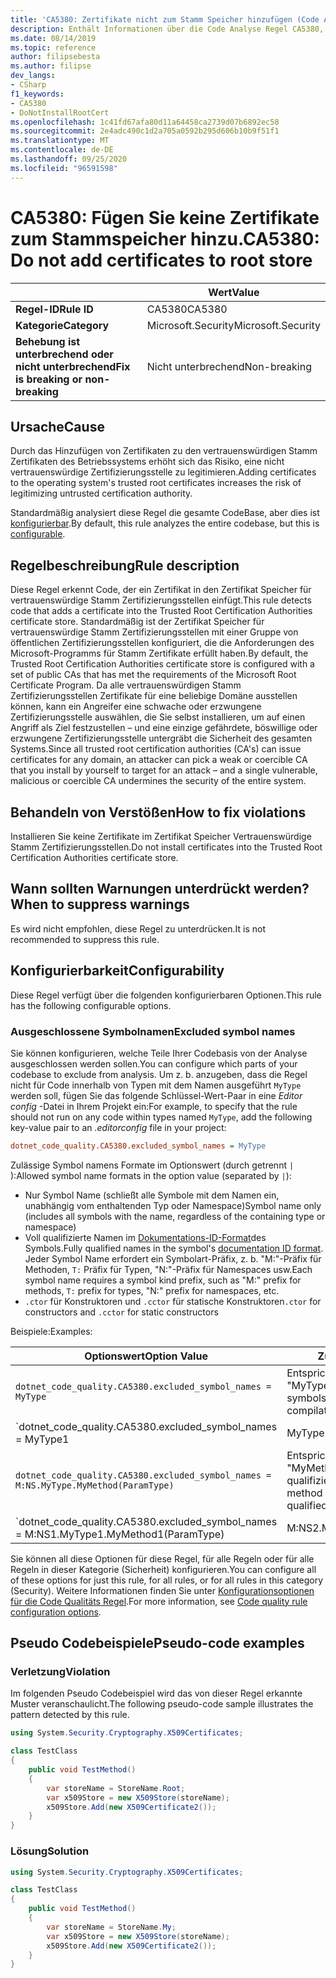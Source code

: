 ```yaml
---
title: 'CA5380: Zertifikate nicht zum Stamm Speicher hinzufügen (Code Analyse)'
description: Enthält Informationen über die Code Analyse Regel CA5380, einschließlich der Gründe, der Behebung von Verstößen und der Zeit, zu der Sie unterdrückt werden soll.
ms.date: 08/14/2019
ms.topic: reference
author: filipsebesta
ms.author: filipse
dev_langs:
- CSharp
f1_keywords:
- CA5380
- DoNotInstallRootCert
ms.openlocfilehash: 1c41fd67afa80d11a64458ca2739d07b6892ec58
ms.sourcegitcommit: 2e4adc490c1d2a705a0592b295d606b10b9f51f1
ms.translationtype: MT
ms.contentlocale: de-DE
ms.lasthandoff: 09/25/2020
ms.locfileid: "96591598"
---
```

# <a name="ca5380-do-not-add-certificates-to-root-store"></a><span data-ttu-id="7e59c-103">CA5380: Fügen Sie keine Zertifikate zum Stammspeicher hinzu.</span><span class="sxs-lookup"><span data-stu-id="7e59c-103">CA5380: Do not add certificates to root store</span></span>

| | <span data-ttu-id="7e59c-104">Wert</span><span class="sxs-lookup"><span data-stu-id="7e59c-104">Value</span></span> |
|-|-|
| <span data-ttu-id="7e59c-105">**Regel-ID**</span><span class="sxs-lookup"><span data-stu-id="7e59c-105">**Rule ID**</span></span> |<span data-ttu-id="7e59c-106">CA5380</span><span class="sxs-lookup"><span data-stu-id="7e59c-106">CA5380</span></span>|
| <span data-ttu-id="7e59c-107">**Kategorie**</span><span class="sxs-lookup"><span data-stu-id="7e59c-107">**Category**</span></span> |<span data-ttu-id="7e59c-108">Microsoft.Security</span><span class="sxs-lookup"><span data-stu-id="7e59c-108">Microsoft.Security</span></span>|
| <span data-ttu-id="7e59c-109">**Behebung ist unterbrechend oder nicht unterbrechend**</span><span class="sxs-lookup"><span data-stu-id="7e59c-109">**Fix is breaking or non-breaking**</span></span> |<span data-ttu-id="7e59c-110">Nicht unterbrechend</span><span class="sxs-lookup"><span data-stu-id="7e59c-110">Non-breaking</span></span>|

## <a name="cause"></a><span data-ttu-id="7e59c-111">Ursache</span><span class="sxs-lookup"><span data-stu-id="7e59c-111">Cause</span></span>

<span data-ttu-id="7e59c-112">Durch das Hinzufügen von Zertifikaten zu den vertrauenswürdigen Stamm Zertifikaten des Betriebssystems erhöht sich das Risiko, eine nicht vertrauenswürdige Zertifizierungsstelle zu legitimieren.</span><span class="sxs-lookup"><span data-stu-id="7e59c-112">Adding certificates to the operating system's trusted root certificates increases the risk of legitimizing untrusted certification authority.</span></span>

<span data-ttu-id="7e59c-113">Standardmäßig analysiert diese Regel die gesamte CodeBase, aber dies ist [konfigurierbar](#configurability).</span><span class="sxs-lookup"><span data-stu-id="7e59c-113">By default, this rule analyzes the entire codebase, but this is [configurable](#configurability).</span></span>

## <a name="rule-description"></a><span data-ttu-id="7e59c-114">Regelbeschreibung</span><span class="sxs-lookup"><span data-stu-id="7e59c-114">Rule description</span></span>

<span data-ttu-id="7e59c-115">Diese Regel erkennt Code, der ein Zertifikat in den Zertifikat Speicher für vertrauenswürdige Stamm Zertifizierungsstellen einfügt.</span><span class="sxs-lookup"><span data-stu-id="7e59c-115">This rule detects code that adds a certificate into the Trusted Root Certification Authorities certificate store.</span></span> <span data-ttu-id="7e59c-116">Standardmäßig ist der Zertifikat Speicher für vertrauenswürdige Stamm Zertifizierungsstellen mit einer Gruppe von öffentlichen Zertifizierungsstellen konfiguriert, die die Anforderungen des Microsoft-Programms für Stamm Zertifikate erfüllt haben.</span><span class="sxs-lookup"><span data-stu-id="7e59c-116">By default, the Trusted Root Certification Authorities certificate store is configured with a set of public CAs that has met the requirements of the Microsoft Root Certificate Program.</span></span> <span data-ttu-id="7e59c-117">Da alle vertrauenswürdigen Stamm Zertifizierungsstellen Zertifikate für eine beliebige Domäne ausstellen können, kann ein Angreifer eine schwache oder erzwungene Zertifizierungsstelle auswählen, die Sie selbst installieren, um auf einen Angriff als Ziel festzustellen – und eine einzige gefährdete, böswillige oder erzwungene Zertifizierungsstelle untergräbt die Sicherheit des gesamten Systems.</span><span class="sxs-lookup"><span data-stu-id="7e59c-117">Since all trusted root certification authorities (CA's) can issue certificates for any domain, an attacker can pick a weak or coercible CA that you install by yourself to target for an attack – and a single vulnerable, malicious or coercible CA undermines the security of the entire system.</span></span>

## <a name="how-to-fix-violations"></a><span data-ttu-id="7e59c-118">Behandeln von Verstößen</span><span class="sxs-lookup"><span data-stu-id="7e59c-118">How to fix violations</span></span>

<span data-ttu-id="7e59c-119">Installieren Sie keine Zertifikate im Zertifikat Speicher Vertrauenswürdige Stamm Zertifizierungsstellen.</span><span class="sxs-lookup"><span data-stu-id="7e59c-119">Do not install certificates into the Trusted Root Certification Authorities certificate store.</span></span>

## <a name="when-to-suppress-warnings"></a><span data-ttu-id="7e59c-120">Wann sollten Warnungen unterdrückt werden?</span><span class="sxs-lookup"><span data-stu-id="7e59c-120">When to suppress warnings</span></span>

<span data-ttu-id="7e59c-121">Es wird nicht empfohlen, diese Regel zu unterdrücken.</span><span class="sxs-lookup"><span data-stu-id="7e59c-121">It is not recommended to suppress this rule.</span></span>

## <a name="configurability"></a><span data-ttu-id="7e59c-122">Konfigurierbarkeit</span><span class="sxs-lookup"><span data-stu-id="7e59c-122">Configurability</span></span>

<span data-ttu-id="7e59c-123">Diese Regel verfügt über die folgenden konfigurierbaren Optionen.</span><span class="sxs-lookup"><span data-stu-id="7e59c-123">This rule has the following configurable options.</span></span>

### <a name="excluded-symbol-names"></a><span data-ttu-id="7e59c-124">Ausgeschlossene Symbolnamen</span><span class="sxs-lookup"><span data-stu-id="7e59c-124">Excluded symbol names</span></span>

<span data-ttu-id="7e59c-125">Sie können konfigurieren, welche Teile Ihrer Codebasis von der Analyse ausgeschlossen werden sollen.</span><span class="sxs-lookup"><span data-stu-id="7e59c-125">You can configure which parts of your codebase to exclude from analysis.</span></span> <span data-ttu-id="7e59c-126">Um z. b. anzugeben, dass die Regel nicht für Code innerhalb von Typen mit dem Namen ausgeführt `MyType` werden soll, fügen Sie das folgende Schlüssel-Wert-Paar in eine *Editor config* -Datei in Ihrem Projekt ein:</span><span class="sxs-lookup"><span data-stu-id="7e59c-126">For example, to specify that the rule should not run on any code within types named `MyType`, add the following key-value pair to an *.editorconfig* file in your project:</span></span>

```ini
dotnet_code_quality.CA5380.excluded_symbol_names = MyType
```

<span data-ttu-id="7e59c-127">Zulässige Symbol namens Formate im Optionswert (durch getrennt `|` ):</span><span class="sxs-lookup"><span data-stu-id="7e59c-127">Allowed symbol name formats in the option value (separated by `|`):</span></span>

- <span data-ttu-id="7e59c-128">Nur Symbol Name (schließt alle Symbole mit dem Namen ein, unabhängig vom enthaltenden Typ oder Namespace)</span><span class="sxs-lookup"><span data-stu-id="7e59c-128">Symbol name only (includes all symbols with the name, regardless of the containing type or namespace)</span></span>
- <span data-ttu-id="7e59c-129">Voll qualifizierte Namen im [Dokumentations-ID-Format](https://github.com/dotnet/csharplang/blob/master/spec/documentation-comments.md#id-string-format)des Symbols.</span><span class="sxs-lookup"><span data-stu-id="7e59c-129">Fully qualified names in the symbol's [documentation ID format](https://github.com/dotnet/csharplang/blob/master/spec/documentation-comments.md#id-string-format).</span></span> <span data-ttu-id="7e59c-130">Jeder Symbol Name erfordert ein Symbolart-Präfix, z. b. "M:"-Präfix für Methoden, `T:` Präfix für Typen, "N:"-Präfix für Namespaces usw.</span><span class="sxs-lookup"><span data-stu-id="7e59c-130">Each symbol name requires a symbol kind prefix, such as "M:" prefix for methods, `T:` prefix for types, "N:" prefix for namespaces, etc.</span></span>
- <span data-ttu-id="7e59c-131">`.ctor` für Konstruktoren und `.cctor` für statische Konstruktoren</span><span class="sxs-lookup"><span data-stu-id="7e59c-131">`.ctor` for constructors and `.cctor` for static constructors</span></span>

<span data-ttu-id="7e59c-132">Beispiele:</span><span class="sxs-lookup"><span data-stu-id="7e59c-132">Examples:</span></span>

| <span data-ttu-id="7e59c-133">Optionswert</span><span class="sxs-lookup"><span data-stu-id="7e59c-133">Option Value</span></span> | <span data-ttu-id="7e59c-134">Zusammenfassung</span><span class="sxs-lookup"><span data-stu-id="7e59c-134">Summary</span></span> |
| --- | --- |
|`dotnet_code_quality.CA5380.excluded_symbol_names = MyType` | <span data-ttu-id="7e59c-135">Entspricht allen Symbolen mit dem Namen "MyType" in der Kompilierung.</span><span class="sxs-lookup"><span data-stu-id="7e59c-135">Matches all symbols named 'MyType' in the compilation</span></span>
|`dotnet_code_quality.CA5380.excluded_symbol_names = MyType1|MyType2` | <span data-ttu-id="7e59c-136">Entspricht allen Symbolen mit dem Namen "MyType1" oder "MyType2" in der Kompilierung.</span><span class="sxs-lookup"><span data-stu-id="7e59c-136">Matches all symbols named either 'MyType1' or 'MyType2' in the compilation</span></span>
|`dotnet_code_quality.CA5380.excluded_symbol_names = M:NS.MyType.MyMethod(ParamType)` | <span data-ttu-id="7e59c-137">Entspricht der bestimmten Methode "MyMethod" mit der angegebenen voll qualifizierten Signatur.</span><span class="sxs-lookup"><span data-stu-id="7e59c-137">Matches specific method 'MyMethod' with given fully qualified signature</span></span>
|`dotnet_code_quality.CA5380.excluded_symbol_names = M:NS1.MyType1.MyMethod1(ParamType)|M:NS2.MyType2.MyMethod2(ParamType)` | <span data-ttu-id="7e59c-138">Entspricht den spezifischen Methoden "MyMethod1" und "MyMethod2" mit der entsprechenden voll qualifizierten Signatur.</span><span class="sxs-lookup"><span data-stu-id="7e59c-138">Matches specific methods 'MyMethod1' and 'MyMethod2' with respective fully qualified signature</span></span>

<span data-ttu-id="7e59c-139">Sie können all diese Optionen für diese Regel, für alle Regeln oder für alle Regeln in dieser Kategorie (Sicherheit) konfigurieren.</span><span class="sxs-lookup"><span data-stu-id="7e59c-139">You can configure all of these options for just this rule, for all rules, or for all rules in this category (Security).</span></span> <span data-ttu-id="7e59c-140">Weitere Informationen finden Sie unter [Konfigurationsoptionen für die Code Qualitäts Regel](../code-quality-rule-options.md).</span><span class="sxs-lookup"><span data-stu-id="7e59c-140">For more information, see [Code quality rule configuration options](../code-quality-rule-options.md).</span></span>

## <a name="pseudo-code-examples"></a><span data-ttu-id="7e59c-141">Pseudo Codebeispiele</span><span class="sxs-lookup"><span data-stu-id="7e59c-141">Pseudo-code examples</span></span>

### <a name="violation"></a><span data-ttu-id="7e59c-142">Verletzung</span><span class="sxs-lookup"><span data-stu-id="7e59c-142">Violation</span></span>

<span data-ttu-id="7e59c-143">Im folgenden Pseudo Codebeispiel wird das von dieser Regel erkannte Muster veranschaulicht.</span><span class="sxs-lookup"><span data-stu-id="7e59c-143">The following pseudo-code sample illustrates the pattern detected by this rule.</span></span>

```csharp
using System.Security.Cryptography.X509Certificates;

class TestClass
{
    public void TestMethod()
    {
        var storeName = StoreName.Root;
        var x509Store = new X509Store(storeName);
        x509Store.Add(new X509Certificate2());
    }
}
```

### <a name="solution"></a><span data-ttu-id="7e59c-144">Lösung</span><span class="sxs-lookup"><span data-stu-id="7e59c-144">Solution</span></span>

```csharp
using System.Security.Cryptography.X509Certificates;

class TestClass
{
    public void TestMethod()
    {
        var storeName = StoreName.My;
        var x509Store = new X509Store(storeName);
        x509Store.Add(new X509Certificate2());
    }
}
```
